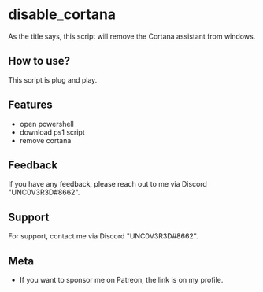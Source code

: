 
# disable_cortana
As the title says, this script will remove the Cortana assistant from windows.

## How to use?

This script is plug and play.


## Features

- open powershell 
- download ps1 script
- remove cortana


## Feedback

If you have any feedback, please reach out to me via Discord "UNC0V3R3D#8662".






## Support

For support, contact me via  Discord "UNC0V3R3D#8662".


## Meta


- If you want to sponsor me on Patreon, the link is on my profile.


